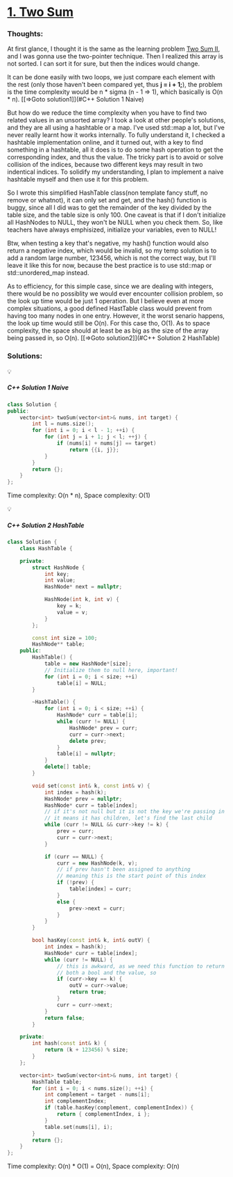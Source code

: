 # [1. Two Sum](https://leetcode.com/problems/two-sum/description/)

### Thoughts:

At first glance, I thought it is the same as the learning problem [Two Sum II](https://leetcode.com/explore/learn/card/array-and-string/205/array-two-pointer-technique/1153/), and I was gonna use the two-pointer technique. Then I realized this array is not sorted. I can sort it for sure, but then the indices would change.

It can be done easily with two loops, we just compare each element with the rest (only those haven't been compared yet, thus **j = i + 1;**), the problem is the time complexity would be n * sigma (n - 1 => 1), which basically is O(n * n). [[=>Goto solution1]](#C++ Solution 1 Naive)

But how do we reduce the time complexity when you have to find two related values in an unsorted array? I took a look at other people's solutions, and they are all using a hashtable or a map. I've used std::map a lot, but I've never really learnt how it works internally. To fully understand it, I checked a hashtable implementation online, and it turned out, with a key to find something in a hashtable, all it does is to do some hash operation to get the corresponding index, and thus the value. The tricky part is to avoid or solve collision of the indices, because two different keys may result in two indentical indices. To solidify my understanding, I plan to implement a naive hashtable myself and then use it for this problem.

So I wrote this simplified HashTable class(non template fancy stuff, no remove or whatnot), it can only set and get, and the hash() function is buggy, since all I did was to get the remainder of the key divided by the table size, and the table size is only 100. One caveat is that if I don't initialize all HashNodes to NULL, they won't be NULL when you check them. So, like teachers have always emphisized, initialize your variables, even to NULL! 

Btw, when testing a key that's negative, my hash() function would also return a negative index, which would be invalid, so my temp solution is to add a random large number, 123456, which is not the correct way, but I'll leave it like this for now, because the best practice is to use std::map or std::unordered_map instead. 

As to efficiency, for this simple case, since we are dealing with integers, there would be no possiblity we would ever encounter collision problem, so the look up time would be just 1 operation. But I believe even at more complex situations, a good defined HastTable class would prevent from having too many nodes in one entry. However, it the worst senario happens, the look up time would still be O(n). For this case tho, O(1). As to space complexity, the space should at least be as big as the size of the array being passed in, so O(n). [[=>Goto solution2]](#C++ Solution 2 HashTable)


### Solutions:

:bulb:
##### C++ Solution 1 Naive

```C++
class Solution {
public:
    vector<int> twoSum(vector<int>& nums, int target) {
        int l = nums.size();
        for (int i = 0; i < l - 1; ++i) {
            for (int j = i + 1; j < l; ++j) {
                if (nums[i] + nums[j] == target)
                    return {{i, j}};
            }
        }
        return {};
    }
};
```
Time complexity: O(n * n), Space complexity: O(1)

:bulb:
##### C++ Solution 2 HashTable
```C++
class Solution {
    class HashTable {

    private:
        struct HashNode {
            int key;
            int value;
            HashNode* next = nullptr;

            HashNode(int k, int v) {
                key = k;
                value = v;
            }
        };

        const int size = 100;
        HashNode** table;
    public:
        HashTable() {
            table = new HashNode*[size];
            // Initialize them to null here, important!
            for (int i = 0; i < size; ++i)
                table[i] = NULL;
        }

        ~HashTable() {
            for (int i = 0; i < size; ++i) {
                HashNode* curr = table[i];
                while (curr != NULL) {
                    HashNode* prev = curr;
                    curr = curr->next;
                    delete prev;
                }
                table[i] = nullptr;
            }
            delete[] table;
        }

        void set(const int& k, const int& v) {
            int index = hash(k);
            HashNode* prev = nullptr;
            HashNode* curr = table[index];
            // if it's not null but it is not the key we're passing in
            // it means it has children, let's find the last child
            while (curr != NULL && curr->key != k) {
                prev = curr;
                curr = curr->next;
            }

            if (curr == NULL) {
                curr = new HashNode(k, v);
                // if prev hasn't been assigned to anything
                // meaning this is the start point of this index
                if (!prev) {
                    table[index] = curr;
                }
                else {
                    prev->next = curr;
                }
            }
        }

        bool hasKey(const int& k, int& outV) {
            int index = hash(k);
            HashNode* curr = table[index];
            while (curr != NULL) {
                // this is awkward, as we need this function to return 
                // both a bool and the value, so
                if (curr->key == k) {
                    outV = curr->value;
                    return true;
                }
                curr = curr->next;
            }
            return false;
        }

    private:
        int hash(const int& k) {
            return (k + 123456) % size;
        }
    };

    vector<int> twoSum(vector<int>& nums, int target) {
        HashTable table;
        for (int i = 0; i < nums.size(); ++i) {
            int complement = target - nums[i];
            int complementIndex;
            if (table.hasKey(complement, complementIndex)) {
                return { complementIndex, i };
            }
            table.set(nums[i], i);
        }
        return {};
    }
};
```
Time complexity: O(n) * O(1) = O(n), Space complexity: O(n)
